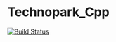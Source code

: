 # Technopark_Cpp

[![Build Status](https://app.travis-ci.com/UlianaBespalova/Technopark_Cpp.svg?branch=homework_1)](https://app.travis-ci.com/UlianaBespalova/Technopark_Cpp)
